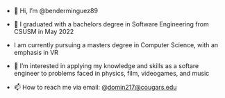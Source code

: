 - 👋 Hi, I’m @benderminguez89
- 🌱 I graduated with a bachelors degree in Software Engineering from CSUSM in May 2022
- I am currently pursuing a masters degree in Computer Science, with an emphasis in VR
- 👀 I’m interested in applying my knowledge and skills as a softare engineer to problems faced in physics, film, videogames, and music



- 📫 How to reach me via email: @domin217@cougars.edu

<!---
benderminguez89/benderminguez89 is a ✨ special ✨ repository because its `README.md` (this file) appears on your GitHub profile.
You can click the Preview link to take a look at your changes.
--->
